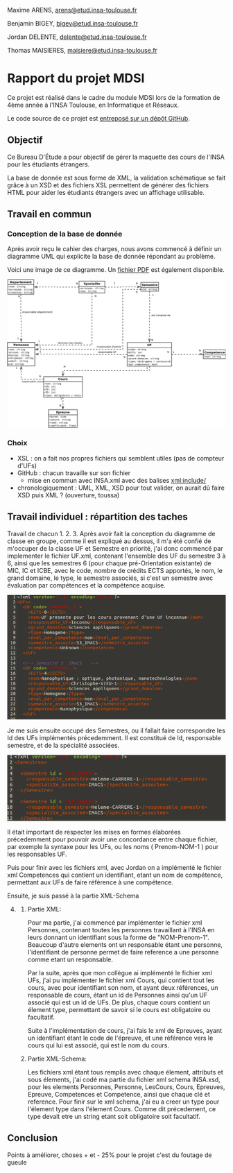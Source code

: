 Maxime ARENS, [arens@etud.insa-toulouse.fr](mailto:arens@etud.insa-toulouse.fr)

Benjamin BIGEY, [bigey@etud.insa-toulouse.fr](mailto:bigey@etud.insa-toulouse.fr)

Jordan DELENTE, [delente@etud.insa-toulouse.fr](mailto:delente@etud.insa-toulouse.fr)

Thomas MAISIERES, [maisiere@etud.insa-toulouse.fr](mailto:maisiere@etud.insa-toulouse.fr)

# Rapport du projet MDSI

Ce projet est réalisé dans le cadre du module MDSI lors de la formation de 4ème année à l'INSA Toulouse, en Informatique et Réseaux.

Le code source de ce projet est [entreposé sur un dépôt GitHub](https://github.com/Terae/MDSI/tree/master/Project).

## Objectif

Ce Bureau D'Étude a pour objectif de gérer la maquette des cours de l'INSA pour les étudiants étrangers.

La base de donnée est sous forme de XML, la validation schématique se fait grâce à un XSD et des fichiers XSL permettent de générer des fichiers HTML pour aider les étudiants étrangers avec un affichage utilisable.

## Travail en commun

### Conception de la base de donnée

Après avoir reçu le cahier des charges, nous avons commencé à définir un diagramme UML qui explicite la base de donnée répondant au problème.

Voici une image de ce diagramme. Un [fichier PDF](https://github.com/Terae/MDSI/blob/master/Project/UML.pdf) est également disponible.

![Diagramme UML](UML.png)

### Choix
* XSL : on a fait nos propres fichiers qui semblent utiles (pas de compteur d'UFs)
* GitHub : chacun travaille sur son fichier
	* mise en commun avec INSA.xml avec des balises <xml:include/>
* chronologiquement : UML, XML, XSD pour tout valider, on aurait dû faire XSD puis XML ? (ouverture, toussa)

## Travail individuel : répartition des taches

Travail de chacun
1.
2.
3.  Après avoir fait la conception du diagramme de classe en groupe, comme il est expliqué au dessus, il m'a été confié de m'occuper de la classe UF et Semestre en priorité, j'ai donc commencé par implementer le fichier UF.xml, contenant l'ensemble des UF du semestre 3 à 6, ainsi que les semestres 6 (pour chaque pré-Orientation existante) de MIC, IC et ICBE, avec le code, nombre de crédits ECTS apportés, le nom, le grand domaine, le type, le semestre associés, si c'est un semestre avec évaluation par compétences et la compétence acquise. 

![Extrait du fichier UF.xml](UF.png)

Je me suis ensuite occupé des Semestres, ou il fallait faire correspondre les Id des UFs implémentés précedemment. Il est constitué de Id, responsable semestre, et de la spécialité associées.

![Extrait du fichier Semestres.xml](Semestre.png)
 
Il était important de respecter les mises en formes élaborées précedemment pour pouvoir avoir une concordance entre chaque fichier, par exemple la syntaxe pour les UFs, ou les noms ( Prenom-NOM-1 ) pour les responsables UF.

Puis pour finir avec les fichiers xml, avec Jordan on a implémenté le fichier xml Competences qui contient un identifiant, etant un nom de compétence, permettant aux UFs de faire référence à une compétence.

Ensuite, je suis passé à la partie XML-Schema

4.
	1.	Partie XML:

		Pour ma partie, j'ai commencé par implémenter le fichier xml Personnes, contenant toutes les personnes travaillant à l'INSA en leurs donnant un identifiant sous la forme de "NOM-Prenom-1". Beaucoup d'autre elements ont un responsable étant une personne, l'identifiant de personne permet de faire reference a une personne comme etant un responsable.

 		Par la suite, après que mon collègue ai implémenté le fichier xml UFs, j'ai pu implémenter le fichier xml Cours, qui contient tout les cours, avec pour identifiant son nom, et ayant deux références, un responsable de cours, étant un id de Personnes ainsi qu'un UF associé qui est un id de UFs. De plus, chaque cours contient un élement type, permettant de savoir si le cours est obligatoire ou facultatif.

 		Suite à l'implémentation de cours, j'ai fais le xml de Epreuves,  ayant un identifiant étant le code de l'épreuve, et une référence vers le cours qui lui est associé, qui est le nom du cours. 



	2.	Partie XML-Schema:

		Les fichiers xml étant tous remplis avec chaque élement, attributs et sous élements, j'ai codé ma partie du fichier xml schema INSA.xsd, pour les elements Personnes, Personne, LesCours, Cours, Epreuves, Epreuve, Competences et Competence, ainsi que chaque clé et reference. Pour finir sur le xml schema, j'ai eu a creer un type pour l'élement type dans l'élement Cours. Comme dit précedement, ce type devait etre un string etant soit obligatoire soit facultatif.



## Conclusion

Points à améliorer, choses + et -
25% pour le projet c'est du foutage de gueule
